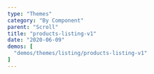 ```yaml
---
type: "Themes"
category: "By Component"
parent: "Scroll"
title: "products-listing-v1"
date: "2020-06-09"
demos: [
  "demos/themes/listing/products-listing-v1"
]
---
```

